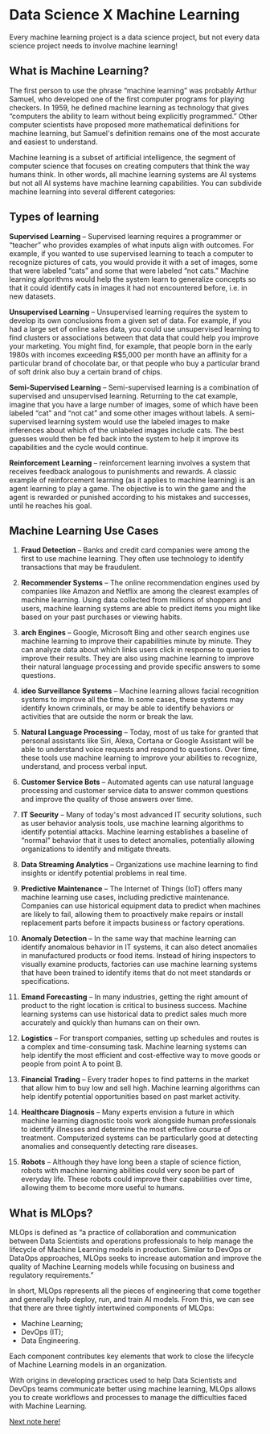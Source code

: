 # Data Science X Machine Learning

Every machine learning project is a data science project, but not every data science project needs to involve machine learning!

## What is Machine Learning?

The first person to use the phrase “machine learning” was probably Arthur Samuel, who developed one of the first computer programs for playing checkers. In 1959, he defined machine learning as technology that gives “computers the ability to learn without being explicitly programmed.” Other computer scientists have proposed more mathematical definitions for machine learning, but Samuel's definition remains one of the most accurate and easiest to understand.

Machine learning is a subset of artificial intelligence, the segment of computer science that focuses on creating computers that think the way humans think. In other words, all machine learning systems are AI systems but not all AI systems have machine learning capabilities. You can subdivide machine learning into several different categories:

## Types of learning

**Supervised Learning** – Supervised learning requires a programmer or “teacher” who provides examples of what inputs align with outcomes. For example, if you wanted to use supervised learning to teach a computer to recognize pictures of cats, you would provide it with a set of images, some that were labeled “cats” and some that were labeled “not cats.” Machine learning algorithms would help the system learn to generalize concepts so that it could identify cats in images it had not encountered before, i.e. in new datasets.

**Unsupervised Learning** – Unsupervised learning requires the system to develop its own conclusions from a given set of data. For example, if you had a large set of online sales data, you could use unsupervised learning to find clusters or associations between that data that could help you improve your marketing. You might find, for example, that people born in the early 1980s with incomes exceeding R$5,000 per month have an affinity for a particular brand of chocolate bar, or that people who buy a particular brand of soft drink also buy a certain brand of chips.

**Semi-Supervised Learning** – Semi-supervised learning is a combination of supervised and unsupervised learning. Returning to the cat example, imagine that you have a large number of images, some of which have been labeled “cat” and “not cat” and some other images without labels. A semi-supervised learning system would use the labeled images to make inferences about which of the unlabeled images include cats. The best guesses would then be fed back into the system to help it improve its capabilities and the cycle would continue.

**Reinforcement Learning** – reinforcement learning involves a system that receives feedback analogous to punishments and rewards. A classic example of reinforcement learning (as it applies to machine learning) is an agent learning to play a game. The objective is to win the game and the agent is rewarded or punished according to his mistakes and successes, until he reaches his goal.

## Machine Learning Use Cases

1. **Fraud Detection** – Banks and credit card companies were among the first to use machine learning. They often use technology to identify transactions that may be fraudulent.

2. **Recommender Systems** – The online recommendation engines used by companies like Amazon and Netflix are among the clearest examples of machine learning. Using data collected from millions of shoppers and users, machine learning systems are able to predict items you might like based on your past purchases or viewing habits.

3. **arch Engines** – Google, Microsoft Bing and other search engines use machine learning to improve their capabilities minute by minute. They can analyze data about which links users click in response to queries to improve their results. They are also using machine learning to improve their natural language processing and provide specific answers to some questions.

4. **ideo Surveillance Systems** – Machine learning allows facial recognition systems to improve all the time. In some cases, these systems may identify known criminals, or may be able to identify behaviors or activities that are outside the norm or break the law.

5. **Natural Language Processing** – Today, most of us take for granted that personal assistants like Siri, Alexa, Cortana or Google Assistant will be able to understand voice requests and respond to questions. Over time, these tools use machine learning to improve your abilities to recognize, understand, and process verbal input.

6. **Customer Service Bots** – Automated agents can use natural language processing and customer service data to answer common questions and improve the quality of those answers over time.

7. **IT Security** – Many of today's most advanced IT security solutions, such as user behavior analysis tools, use machine learning algorithms to identify potential attacks. Machine learning establishes a baseline of “normal” behavior that it uses to detect anomalies, potentially allowing organizations to identify and mitigate threats.

8. **Data Streaming Analytics** – Organizations use machine learning to find insights or identify potential problems in real time.

9. **Predictive Maintenance** – The Internet of Things (IoT) offers many machine learning use cases, including predictive maintenance. Companies can use historical equipment data to predict when machines are likely to fail, allowing them to proactively make repairs or install replacement parts before it impacts business or factory operations.

10. **Anomaly Detection** – In the same way that machine learning can identify anomalous behavior in IT systems, it can also detect anomalies in manufactured products or food items. Instead of hiring inspectors to visually examine products, factories can use machine learning systems that have been trained to identify items that do not meet standards or specifications.

11. **Emand Forecasting** – In many industries, getting the right amount of product to the right location is critical to business success. Machine learning systems can use historical data to predict sales much more accurately and quickly than humans can on their own.

12. **Logistics** – For transport companies, setting up schedules and routes is a complex and time-consuming task. Machine learning systems can help identify the most efficient and cost-effective way to move goods or people from point A to point B.

13. **Financial Trading** – Every trader hopes to find patterns in the market that allow him to buy low and sell high. Machine learning algorithms can help identify potential opportunities based on past market activity.

14. **Healthcare Diagnosis** – Many experts envision a future in which machine learning diagnostic tools work alongside human professionals to identify illnesses and determine the most effective course of treatment. Computerized systems can be particularly good at detecting anomalies and consequently detecting rare diseases.

15. **Robots** – Although they have long been a staple of science fiction, robots with machine learning abilities could very soon be part of everyday life. These robots could improve their capabilities over time, allowing them to become more useful to humans.

## What is MLOps?

MLOps is defined as “a practice of collaboration and communication between Data Scientists and operations professionals to help manage the lifecycle of Machine Learning models in production. Similar to DevOps or DataOps approaches, MLOps seeks to increase automation and improve the quality of Machine Learning models while focusing on business and regulatory requirements.”

In short, MLOps represents all the pieces of engineering that come together and generally help deploy, run, and train AI models. From this, we can see that there are three tightly intertwined components of MLOps:

- Machine Learning;
- DevOps (IT);
- Data Engineering.

Each component contributes key elements that work to close the lifecycle of Machine Learning models in an organization.

With origins in developing practices used to help Data Scientists and DevOps teams communicate better using machine learning, MLOps allows you to create workflows and processes to manage the difficulties faced with Machine Learning.

[Next note here!](https://github.com/fernandakflima/data-science/blob/main/data-science/data-science-applications.md)